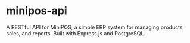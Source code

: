 # minipos-api
A RESTful API for MiniPOS, a simple ERP system for managing products, sales, and reports. Built with Express.js and PostgreSQL.
